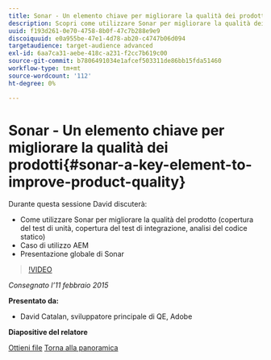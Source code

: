 ```yaml
---
title: Sonar - Un elemento chiave per migliorare la qualità dei prodotti
description: Scopri come utilizzare Sonar per migliorare la qualità dei prodotti, inclusa la copertura del test di unità, la copertura del test di integrazione e l’analisi del codice statico. Scopri anche AEM caso d’uso e una presentazione globale di Sonar per domande e risposte.
uuid: f193d261-0e70-4758-8b0f-47c7b288e9e9
discoiquuid: e0a955be-47e1-4d78-ab20-c4747b06d094
targetaudience: target-audience advanced
exl-id: 6aa7ca31-aebe-418c-a231-f2cc7b619c00
source-git-commit: b7806491034e1afcef503311de86bb15fda51460
workflow-type: tm+mt
source-wordcount: '112'
ht-degree: 0%

---
```


# Sonar - Un elemento chiave per migliorare la qualità dei prodotti{#sonar-a-key-element-to-improve-product-quality}

Durante questa sessione David discuterà:

* Come utilizzare Sonar per migliorare la qualità del prodotto (copertura del test di unità, copertura del test di integrazione, analisi del codice statico)
* Caso di utilizzo AEM
* Presentazione globale di Sonar

>[!VIDEO](https://video.tv.adobe.com/v/19379/?quality=9)

*Consegnato l’11 febbraio 2015*

**Presentato da:**

* David Catalan, sviluppatore principale di QE, Adobe

**Diapositive del relatore**

[Ottieni file](assets/cq-gems-on-aem-sonarqube-2015-02.pdf)
[Torna alla panoramica](https://helpx.adobe.com/experience-manager/kt/eseminars/gems/aem-index.html)
